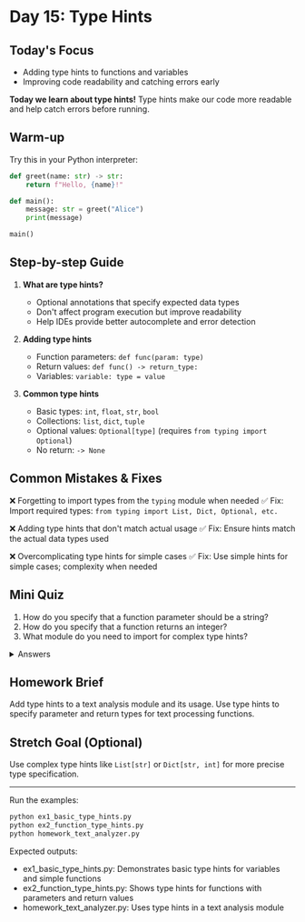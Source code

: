 # Day 15: Type Hints

## Today's Focus
- Adding type hints to functions and variables
- Improving code readability and catching errors early

**Today we learn about type hints!** Type hints make our code more readable and help catch errors before running.

## Warm-up
Try this in your Python interpreter:
```python
def greet(name: str) -> str:
    return f"Hello, {name}!"

def main():
    message: str = greet("Alice")
    print(message)

main()
```

## Step-by-step Guide

1. **What are type hints?**
   - Optional annotations that specify expected data types
   - Don't affect program execution but improve readability
   - Help IDEs provide better autocomplete and error detection

2. **Adding type hints**
   - Function parameters: `def func(param: type)`
   - Return values: `def func() -> return_type:`
   - Variables: `variable: type = value`

3. **Common type hints**
   - Basic types: `int`, `float`, `str`, `bool`
   - Collections: `list`, `dict`, `tuple`
   - Optional values: `Optional[type]` (requires `from typing import Optional`)
   - No return: `-> None`

## Common Mistakes & Fixes

❌ Forgetting to import types from the `typing` module when needed
✅ Fix: Import required types: `from typing import List, Dict, Optional, etc.`

❌ Adding type hints that don't match actual usage
✅ Fix: Ensure hints match the actual data types used

❌ Overcomplicating type hints for simple cases
✅ Fix: Use simple hints for simple cases; complexity when needed

## Mini Quiz

1. How do you specify that a function parameter should be a string?
2. How do you specify that a function returns an integer?
3. What module do you need to import for complex type hints?

<details>
<summary>Answers</summary>

1. `def func(param: str)`
2. `def func() -> int:`
3. `typing` module
</details>

## Homework Brief

Add type hints to a text analysis module and its usage.
Use type hints to specify parameter and return types for text processing functions.

## Stretch Goal (Optional)

Use complex type hints like `List[str]` or `Dict[str, int]` for more precise type specification.

---

Run the examples:
```bash
python ex1_basic_type_hints.py
python ex2_function_type_hints.py
python homework_text_analyzer.py
```

Expected outputs:
- ex1_basic_type_hints.py: Demonstrates basic type hints for variables and simple functions
- ex2_function_type_hints.py: Shows type hints for functions with parameters and return values
- homework_text_analyzer.py: Uses type hints in a text analysis module
